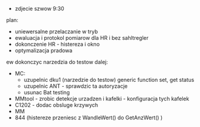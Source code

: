 - zdjecie szwow 9:30



plan:
- uniewersalne przelaczanie w tryb 
- ewaluacja i protokol pomiarow dla HR i bez sahltregler
- dokonczenie HR - histereza i okno
- optymalizacja pradowa

ew dokonczyc narzedzia do testow
dalej:
- MC:
	- uzupelnic dku1 (narzedzie do testow) generic function set, get status 
	- uzupelnic ANT - sprawdzic ta autoryzacje 
	- usunac Bat testing
- MMtool - zrobic detekcje urzadzen i kafelki - konfiguracja tych kafelek
- C1202 - dodac obsluge krzywych
- MM
- 844 (histereze przeniesc z WandleWert() do GetAnzWert() )
